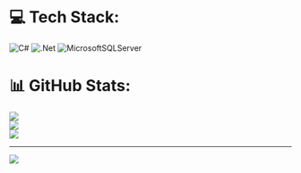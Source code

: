 
# 💻 Tech Stack:
![C#](https://img.shields.io/badge/c%23-%23239120.svg?style=plastic&logo=csharp&logoColor=white) ![.Net](https://img.shields.io/badge/.NET-5C2D91?style=plastic&logo=.net&logoColor=white) ![MicrosoftSQLServer](https://img.shields.io/badge/Microsoft%20SQL%20Server-CC2927?style=plastic&logo=microsoft%20sql%20server&logoColor=white)
# 📊 GitHub Stats:
![](https://github-readme-stats.vercel.app/api?username=xDeserekx&theme=dark&hide_border=true&include_all_commits=false&count_private=false)<br/>
![](https://github-readme-streak-stats.herokuapp.com/?user=xDeserekx&theme=dark&hide_border=true)<br/>
![](https://github-readme-stats.vercel.app/api/top-langs/?username=xDeserekx&theme=dark&hide_border=true&include_all_commits=false&count_private=false&layout=compact)

---
[![](https://visitcount.itsvg.in/api?id=xDeserekx&icon=5&color=3)](https://visitcount.itsvg.in)

<!-- Proudly created with GPRM ( https://gprm.itsvg.in ) -->
<!--
**xDeserekx/xDeserekx** is a ✨ _special_ ✨ repository because its `README.md` (this file) appears on your GitHub profile.

Here are some ideas to get you started:

- 🔭 I’m currently working on ...
- 🌱 I’m currently learning ...
- 👯 I’m looking to collaborate on ...
- 🤔 I’m looking for help with ...
- 💬 Ask me about ...
- 📫 How to reach me: ...
- 😄 Pronouns: ...
- ⚡ Fun fact: ...
-->
